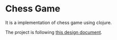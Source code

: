 # Chess Game

It is a implementation of chess game using clojure.

The project is following [this design document](https://inst.eecs.berkeley.edu/~cs162/sp07/Nachos/chess.shtml).